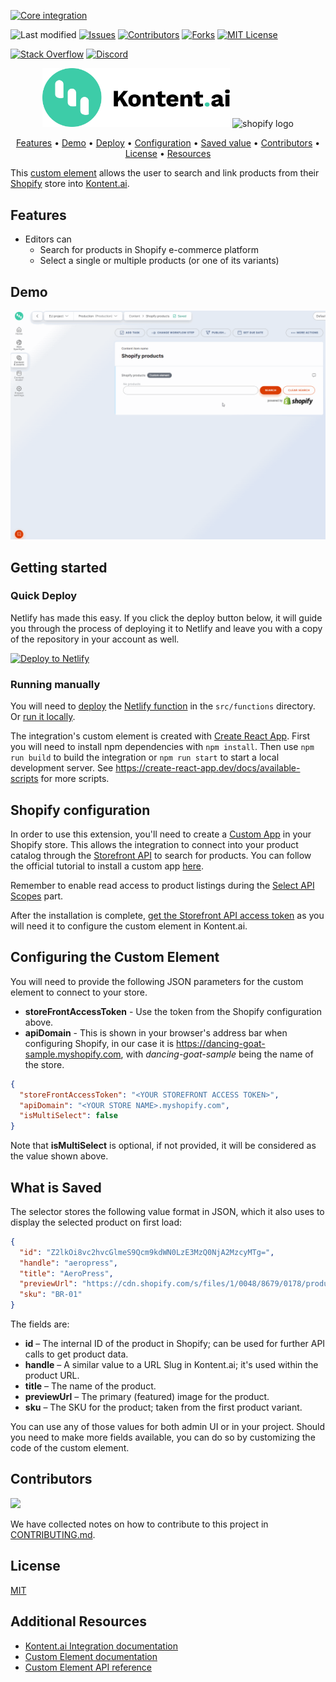 [![Core integration][core-shield]](https://kontent.ai/integrations/shopify)

![Last modified][last-commit]
[![Issues][issues-shield]][issues-url]
[![Contributors][contributors-shield]][contributors-url]
[![Forks][forks-shield]][forks-url]
[![MIT License][license-shield]][license-url]

[![Stack Overflow][stack-shield]](https://stackoverflow.com/tags/kontent-ai)
[![Discord][discord-shield]](https://discord.gg/SKCxwPtevJ)

<p align="center">
<picture>
  <source media="(prefers-color-scheme: dark)" srcset="docs/kai-logo-hor-neg-rgb.svg">
  <img alt="Kontent.ai logo for dark/light scheme." src="docs/kai-logo-hor-pos-rgb.svg" width="300">
</picture>
<image src="docs/shopify-logo.png" alt="shopify logo" width="200">
</p>

<p align="center">
  <a href="#features">Features</a> •
  <a href="#demo">Demo</a> •
  <a href="#quick-deploy">Deploy</a> •
  <a href="#configuring-the-custom-element">Configuration</a> •
  <a href="#what-is-saved">Saved value</a> •
  <a href="#contributors">Contributors</a> •
  <a href="#license">License</a> •
  <a href="#additional-resources">Resources</a>
</p>

This [custom element](https://kontent.ai/learn/tutorials/develop-apps/integrate/content-editing-extensions) allows the user to search and link products from their [Shopify](https://shopify.com/) store into [Kontent.ai](https://kontent.ai).

## Features

- Editors can
  - Search for products in Shopify e-commerce platform
  - Select a single or multiple products (or one of its variants)
  

## Demo

![Demo Animation][product-demo]

## Getting started

### Quick Deploy

Netlify has made this easy. If you click the deploy button below, it will guide you through the process of deploying it to Netlify and leave you with a copy of the repository in your account as well.

[![Deploy to Netlify](https://www.netlify.com/img/deploy/button.svg)](https://app.netlify.com/start/deploy?repository=https://github.com/kontent-ai/integration-shopify)

### Running manually

You will need to [deploy](https://docs.netlify.com/functions/deploy/?fn-language=ts) the [Netlify function](https://docs.netlify.com/functions/overview/) in the `src/functions` directory.
Or [run it locally](https://docs.netlify.com/functions/build/#test-locally).

The integration's custom element is created with [Create React App](https://create-react-app.dev/). First you will need to install npm dependencies with `npm install`. Then use `npm run build` to build the integration or `npm run start` to start a local development server. See https://create-react-app.dev/docs/available-scripts for more scripts.

## Shopify configuration
In order to use this extension, you'll need to create a [Custom App](https://help.shopify.com/en/manual/apps/custom-apps) in your Shopify store.
This allows the integration to connect into your product catalog through the [Storefront API](https://shopify.dev/docs/storefront-api) to search for products.
You can follow the official tutorial to install a custom app [here](https://help.shopify.com/en/manual/apps/custom-apps).

Remember to enable read access to product listings during the [Select API Scopes](https://help.shopify.com/en/manual/apps/custom-apps#select-api-scopes) part.

After the installation is complete, [get the Storefront API access token](https://help.shopify.com/en/manual/apps/custom-apps#get-the-api-credentials-for-a-custom-app) as you will need it to configure the custom element in Kontent.ai.

## Configuring the Custom Element
You will need to provide the following JSON parameters for the custom element to connect to your store.

- **storeFrontAccessToken** - Use the token from the Shopify configuration above.
- **apiDomain** - This is shown in your browser's address bar when configuring Shopify, in our case it is https://dancing-goat-sample.myshopify.com, with _dancing-goat-sample_ being the name of the store.

```json
{
  "storeFrontAccessToken": "<YOUR STOREFRONT ACCESS TOKEN>",
  "apiDomain": "<YOUR STORE NAME>.myshopify.com",
  "isMultiSelect": false
}
```
Note that **isMultiSelect** is optional, if not provided, it will be considered as the value shown above.

## What is Saved
The selector stores the following value format in JSON, which it also uses to display the selected product on first load:

```json
{
  "id": "Z2lkOi8vc2hvcGlmeS9Qcm9kdWN0LzE3MzQ0NjA2MzcyMTg=",
  "handle": "aeropress",
  "title": "AeroPress",
  "previewUrl": "https://cdn.shopify.com/s/files/1/0048/8679/0178/products/aeropress.jpg?v=1551277741",
  "sku": "BR-01"
}
```
The fields are:

- **id** – The internal ID of the product in Shopify; can be used for further API calls to get product data.
- **handle** – A similar value to a URL Slug in Kontent.ai; it's used within the product URL.
- **title** – The name of the product.
- **previewUrl** – The primary (featured) image for the product.
- **sku** – The SKU for the product; taken from the first product variant.

You can use any of those values for both admin UI or in your project. Should you need to make more fields available, you can do so by customizing the code of the custom element.

## Contributors

<a href="https://github.com/kontent-ai/integration-shopify/graphs/contributors">
  <img src="https://contrib.rocks/image?repo=kontent-ai/integration-shopify" />
</a>

We have collected notes on how to contribute to this project in [CONTRIBUTING.md](CONTRIBUTING.md).

## License

[MIT](https://tldrlegal.com/license/mit-license)

## Additional Resources

- [Kontent.ai Integration documentation](https://kontent.ai/learn/tutorials/develop-apps/integrate/integrations-overview)
- [Custom Element documentation](https://kontent.ai/learn/tutorials/develop-apps/integrate/content-editing-extensions)
- [Custom Element API reference](https://kontent.ai/learn/reference/custom-elements-js-api)


[last-commit]: https://img.shields.io/github/last-commit/kontent-ai/integration-shopify?style=for-the-badge
[contributors-shield]: https://img.shields.io/github/contributors/kontent-ai/integration-shopify.svg?style=for-the-badge
[contributors-url]: https://github.com/kontent-ai/integration-shopify/graphs/contributors
[forks-shield]: https://img.shields.io/github/forks/kontent-ai/integration-shopify.svg?style=for-the-badge
[forks-url]: https://github.com/kontent-ai/integration-shopify/network/members
[stars-shield]: https://img.shields.io/github/stars/kontent-ai/integration-shopify.svg?style=for-the-badge
[stars-url]: https://github.com/kontent-ai/integration-shopify/stargazers
[issues-shield]: https://img.shields.io/github/issues/kontent-ai/integration-shopify.svg?style=for-the-badge
[issues-url]: https://github.com/kontent-ai/integration-shopify/issues
[license-shield]: https://img.shields.io/github/license/kontent-ai/integration-shopify.svg?style=for-the-badge
[license-url]: https://github.com/kontent-ai/integration-shopify/blob/main/LICENSE
[core-shield]: https://img.shields.io/static/v1?label=&message=core%20integration&style=for-the-badge&color=FF5733
[stack-shield]: https://img.shields.io/badge/Stack%20Overflow-ASK%20NOW-FE7A16.svg?logo=stackoverflow&logoColor=white&style=for-the-badge
[discussion-shield]: https://img.shields.io/badge/GitHub-Discussions-FE7A16.svg?logo=github&style=for-the-badge
[discord-shield]: https://img.shields.io/discord/821885171984891914?label=Discord&logo=Discord&logoColor=white&style=for-the-badge
[product-demo]: docs/demo.gif?raw=true
